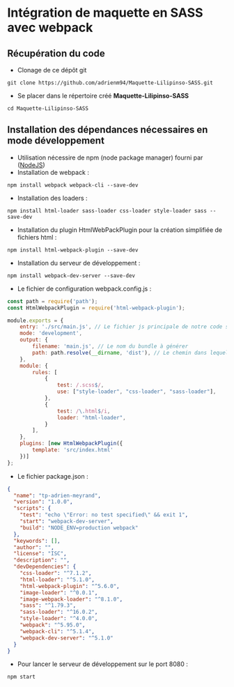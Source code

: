 # Intégration de maquette en SASS avec webpack

## Récupération du code

- Clonage de ce dépôt git 
```shell 
git clone https://github.com/adrienm94/Maquette-Lilipinso-SASS.git
```
- Se placer dans le répertoire créé **Maquette-Lilipinso-SASS**
```shell
cd Maquette-Lilipinso-SASS
```

## Installation des dépendances nécessaires en mode développement

- Utilisation nécessire de npm (node package manager) fourni par ([NodeJS](https://nodejs.org/))
- Installation de webpack :
```shell
npm install webpack webpack-cli --save-dev
```
- Installation des loaders :
```shell
npm install html-loader sass-loader css-loader style-loader sass --save-dev
```
- Installation du plugin HtmlWebPackPlugin pour la création simplifiée de fichiers html :
```shell
npm install html-webpack-plugin --save-dev
```
- Installation du serveur de développement :
```shell
npm install webpack-dev-server --save-dev
```
- Le fichier de configuration webpack.config.js :
```js
const path = require('path');
const HtmlWebpackPlugin = require('html-webpack-plugin');

module.exports = {
    entry: './src/main.js', // Le fichier js principale de notre code source.
    mode: 'development',
    output: {
        filename: 'main.js', // Le nom du bundle à générer
        path: path.resolve(__dirname, 'dist'), // Le chemin dans lequel le bundle doit être généré
    },
    module: {
        rules: [
            {
                test: /.scss$/,
                use: ["style-loader", "css-loader", "sass-loader"],
            },
            {
                test: /\.html$/i,
                loader: "html-loader",
            }
        ],
    },
    plugins: [new HtmlWebpackPlugin({
        template: 'src/index.html'
    })]
};
```

- Le fichier package.json :
```json
{
  "name": "tp-adrien-meyrand",
  "version": "1.0.0",
  "scripts": {
    "test": "echo \"Error: no test specified\" && exit 1",
    "start": "webpack-dev-server",
    "build": "NODE_ENV=production webpack"
  },
  "keywords": [],
  "author": "",
  "license": "ISC",
  "description": "",
  "devDependencies": {
    "css-loader": "^7.1.2",
    "html-loader": "^5.1.0",
    "html-webpack-plugin": "^5.6.0",
    "image-loader": "^0.0.1",
    "image-webpack-loader": "^8.1.0",
    "sass": "^1.79.3",
    "sass-loader": "^16.0.2",
    "style-loader": "^4.0.0",
    "webpack": "^5.95.0",
    "webpack-cli": "^5.1.4",
    "webpack-dev-server": "^5.1.0"
  }
}
 ```
- Pour lancer le serveur de développement sur le port 8080 :
```shell
npm start
```







 
